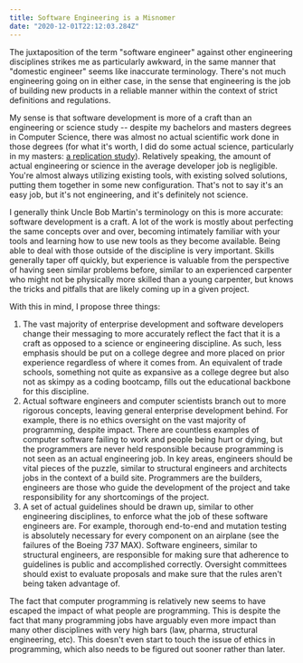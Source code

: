 ```yaml
---
title: Software Engineering is a Misnomer
date: "2020-12-01T22:12:03.284Z"
---
```


The juxtaposition of the term "software engineer" against other engineering disciplines strikes me as particularly awkward, in the same manner that "domestic engineer" seems like inaccurate terminology. There's not much engineering going on in either case, in the sense that engineering is the job of building new products in a reliable manner within the context of strict definitions and regulations.

My sense is that software development is more of a craft than an engineering or science study -- despite my bachelors and masters degrees in Computer Science, there was almost no actual scientific work done in those degrees (for what it's worth, I did do some actual science, particularly in my masters: [a replication study](https://www.aaronbuxbaum.com/suttonreplication.pdf)). Relatively speaking, the amount of actual engineering or science in the average developer job is negligible. You're almost always utilizing existing tools, with existing solved solutions, putting them together in some new configuration. That's not to say it's an easy job, but it's not engineering, and it's definitely not science.

I generally think Uncle Bob Martin's terminology on this is more accurate: software development is a craft. A lot of the work is mostly about perfecting the same concepts over and over, becoming intimately familiar with your tools and learning how to use new tools as they become available. Being able to deal with those outside of the discipline is very important. Skills generally taper off quickly, but experience is valuable from the perspective of having seen similar problems before, similar to an experienced carpenter who might not be physically more skilled than a young carpenter, but knows the tricks and pitfalls that are likely coming up in a given project.

With this in mind, I propose three things:

1. The vast majority of enterprise development and software developers change their messaging to more accurately reflect the fact that it is a craft as opposed to a science or engineering discipline. As such, less emphasis should be put on a college degree and more placed on prior experience regardless of where it comes from. An equivalent of trade schools, something not quite as expansive as a college degree but also not as skimpy as a coding bootcamp, fills out the educational backbone for this discipline.
2. Actual software engineers and computer scientists branch out to more rigorous concepts, leaving general enterprise development behind. For example, there is no ethics oversight on the vast majority of programming, despite impact. There are countless examples of computer software failing to work and people being hurt or dying, but the programmers are never held responsible because programming is not seen as an actual engineering job. In key areas, engineers should be vital pieces of the puzzle, similar to structural engineers and architects jobs in the context of a build site. Programmers are the builders, engineers are those who guide the development of the project and take responsibility for any shortcomings of the project.
3. A set of actual guidelines should be drawn up, similar to other engineering disciplines, to enforce what the job of these software engineers are. For example, thorough end-to-end and mutation testing is absolutely necessary for every component on an airplane (see the failures of the Boeing 737 MAX). Software engineers, similar to structural engineers, are responsible for making sure that adherence to guidelines is public and accomplished correctly. Oversight committees should exist to evaluate proposals and make sure that the rules aren't being taken advantage of.

The fact that computer programming is relatively new seems to have escaped the impact of what people are programming. This is despite the fact that many programming jobs have arguably even more impact than many other disciplines with very high bars (law, pharma, structural engineering, etc). This doesn't even start to touch the issue of ethics in programming, which also needs to be figured out sooner rather than later.
